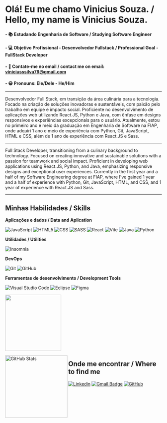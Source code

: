 # Olá! Eu me chamo Vinicius Souza. / Hello, my name is Vinicius Souza.

#### - 📚 Estudando Engenharia de Software / Studying Software Engineer

#### - 💻 Objetivo Profissional - Desenvolvedor Fullstack / Professional Goal - FullStack Developer

#### - 📧 Contate-me no email / contact me on email: viniciusssilva79@gmail.com

#### - 😀 Pronouns: Ele/Dele - He/Him


-----------------------------------------------------------

Desenvolvedor Full Stack, em transição da área culinária para a tecnologia. Focado na criação de soluções inovadoras e sustentáveis, com paixão pelo trabalho em equipe e impacto social.
Proficiente no desenvolvimento de aplicações web utilizando React.JS, Python e Java, com ênfase em designs responsivos e experiências excepcionais para o usuário. Atualmente, estou no primeiro ano e meio da graduação em Engenharia de Software na FIAP, onde adquiri 1 ano e meio de experiência com Python, Git, JavaScript, HTML e CSS, além de 1 ano de experiência com React.JS e Sass.

-----------------------------------------------------------
 Full Stack Developer, transitioning from a culinary background to technology. Focused on creating innovative and sustainable solutions with a passion for teamwork and social impact.
Proficient in developing web applications using React.JS, Python, and Java, emphasizing responsive designs and exceptional user experiences. Currently in the first year and a half of my Software Engineering degree at FIAP, where I've gained 1 year and a half of experience with Python, Git, JavaScript, HTML, and CSS, and 1 year of experience with React.JS and Sass.

-----------------------------------------------------------

## Minhas Habilidades / Skills

**Aplicações e dados / Data and Aplication**

![JavaScript](https://img.shields.io/badge/-JavaScript-333333?style=flat&logo=javascript)
![HTML5](https://img.shields.io/badge/-HTML5-333333?style=flat&logo=HTML5)
![CSS](https://img.shields.io/badge/-CSS-333333?style=flat&logo=CSS3&logoColor=1572B6)
![SASS](https://img.shields.io/badge/-SASS-333333?style=flat&logo=Sass&logoColor=)
![React](https://img.shields.io/badge/-React.js-333333?style=flat&logo=react)
![Vite](https://img.shields.io/badge/-Vite-333333?style=flat&logo=Vite)
![Java](https://img.shields.io/badge/-Java-333333?style=flat&logo=Java&logoColor=007396)
![Python](https://img.shields.io/badge/-Python-333333?style=flat&logo=Python&logoColor=007396)

**Utilidades / Utilities**

![Insomnia](https://img.shields.io/badge/-Insomnia-333333?style=flat&logo=insomnia)

**DevOps**

![Git](https://img.shields.io/badge/-Git-333333?style=flat&logo=git)
![GitHub](https://img.shields.io/badge/-GitHub-333333?style=flat&logo=github)

**Ferramentas de desenvolvimento / Development Tools**

![Visual Studio Code](https://img.shields.io/badge/-Visual%20Studio%20Code-333333?style=flat&logo=visual-studio-code&logoColor=007ACC)
![Eclipse](https://img.shields.io/badge/-Eclipse-333333?style=flat&logo=eclipse-ide&logoColor=2C2255)
![Figma](https://img.shields.io/badge/-Figma-333333?style=flat&logo=figma&logoColor=007ACC)

<a href="https://github.com/Vinissil" title="Perfil do Vinicius Souza">
  <img height="180em" src="https://github-readme-stats.vercel.app/api?username=Vinissil&theme=tokyonight&show_icons=true" />
</a>
<p>
<img 
      align="left" 
      alt="GitHub Stats" 
      height="200" 
      src="https://github-readme-stats.vercel.app/api/top-langs/?username=Vinissil&theme=tokyonight&layout=compact&custom_title=Tecnologias&langs_count=9" 
  />
</p>

## Onde me encontrar / Where to find me

[![Linkedin](https://img.shields.io/badge/Linkedin-viniciusouza1-blue?style=flat-square&logo=Linkedin&logoColor=white&link=https://www.linkedin.com/in/viniciusouza1/)]((https://www.linkedin.com/in/viniciusouza1/))
[![Gmail Badge](https://img.shields.io/badge/-viniciusssilva79@email.com-006bed?style=flat-square&logo=Gmail&logoColor=white&link=mailto:viniciusssilva79@gmail.com)](mailto:viniciusssilva79@gmail.com)
[![GitHub](https://img.shields.io/github/followers/iuricode?label=follow&style=social)]([https://github.com/Vinissil](https://github.com/Vinissil))
